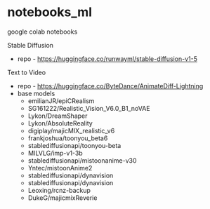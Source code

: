 # notebooks_ml
google colab notebooks

Stable Diffusion
- repo - https://huggingface.co/runwayml/stable-diffusion-v1-5

Text to Video
- repo - https://huggingface.co/ByteDance/AnimateDiff-Lightning
- base models
    - emilianJR/epiCRealism
    - SG161222/Realistic_Vision_V6.0_B1_noVAE
    - Lykon/DreamShaper
    - Lykon/AbsoluteReality
    - digiplay/majicMIX_realistic_v6
    - frankjoshua/toonyou_beta6
    - stablediffusionapi/toonyou-beta
    - MILVLG/imp-v1-3b
    - stablediffusionapi/mistoonanime-v30
    - Yntec/mistoonAnime2
    - stablediffusionapi/dynavision
    - stablediffusionapi/dynavision
    - Leoxing/rcnz-backup
    - DukeG/majicmixReverie